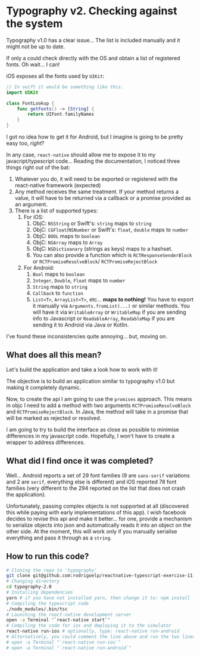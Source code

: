 # Typography v2. Checking against the system

Typography v1.0 has a clear issue... The list is included manually and it might not be up to date.

If only a could check directly with the OS and obtain a list of registered fonts. Oh wait... I can!

iOS exposes all the fonts used by `UIKit`:

```swift
// In swift it would be something like this.
import UIKit

class FontLookup {
    func getFonts() -> [String] {
        return UIFont.familyNames
    }
}
```

I got no idea how to get it for Android, but I imagine is going to be pretty easy too, _right_?

In any case, `react-native` should allow me to expose it to my javacript/typescript code... Reading the documentation, I noticed three things right out of the bat:

1. Whatever you do, it will need to be exported or registered with the react-native framework (expected)
1. Any method receives the same treatment. If your method returns a value, it will have to be returned via a callback or a promise provided as an argument.
1. There is a list of supported types:
    1. For iOS:
        1. ObjC: `NSString` or Swift's: `string` maps to `string`
        1. ObjC: `CGFloat`/`NSNumber` or Swift's: `float`, `double` maps to `number`
        1. ObjC: `BOOL` maps to `boolean`
        1. ObjC: `NSArray` maps to `Array`
        1. ObjC: `NSDictioanary` (strings as keys) maps to a hashset.
        1. You can also provide a function which is `RCTResponseSenderBlock` or `RCTPromiseResolveBlock`/ `RCTPromiseRejectBlock`
    1. For Android:
        1. `Bool` maps to `boolean`
        1. `Integer`, `Double`, `Float` maps to `number`
        1. `String` maps to `string`
        1. `Callback` to `function`
        1. `List<T>`, `ArrayList<T>`, etc... **maps to nothing!** You have to export it manually via `Arguments.fromList(...)` or similar methods. You will have it via `WritableArray` or `WritableMap` if you are sending info to Javascript or `ReadableArray`, `ReadableMap` if you are sending it to Android via Java or Kotlin.

I've found these inconsistencies quite annoying... but, moving on.

## What does all this mean?

Let's build the application and take a look how to work with it!

The objective is to build an application similar to typography v1.0 but making it completely dynamic.

Now, to create the api I am going to use the `promises` approach. This means in objc I need to add a method with two arguments `RCTPromiseResolveBlock` and `RCTPromiseRejectBlock`. In Java, the method will take in a promise that will be marked as rejected or resolved.

I am going to try to build the interface as close as possible to minimise differences in my javascript code. Hopefully, I won't have to create a wrapper to address differences.

## What did I find once it was completed?

Well... Android reports a set of 29 font families (9 are `sans-serif` variations and 2 are `serif`, everything else is different) and iOS reported 78 font families (very different to the 294 reported on the list that does not crash the application).

Unfortunately, passing complex objects is not supported at all (discovered this while paying with early implementations of this app). I wish facebook decides to revise this api and make it better... for one, provide a mechanism to serialize objects into json and automatically reads it into an object on the other side. At the moment, this will work only if you manually serialise everything and pass it through as a `string`.

## How to run this code?

```sh
# Cloning the repo to 'typography'
git clone git@github.com:rodrigoelp/reactnative-typescript-exercise-11.git typography-2.0
# Changing directory
cd typography-2.0
# Installing dependencies
yarn # if you have not installed yarn, then change it to: npm install
# Compiling the typescript code
./node_modules/.bin/tsc
# Launching the react-native development server
open -a Terminal "`react-native start`"
# Compiling the code for ios and deploying it to the simulator
react-native run-ios # optionally, type: react-native run-android
# Alternatively, you could comment the line above and run the two lines below.
# open -a Terminal "`react-native run-ios`"
# open -a Terminal "`react-native run-android`"
```
